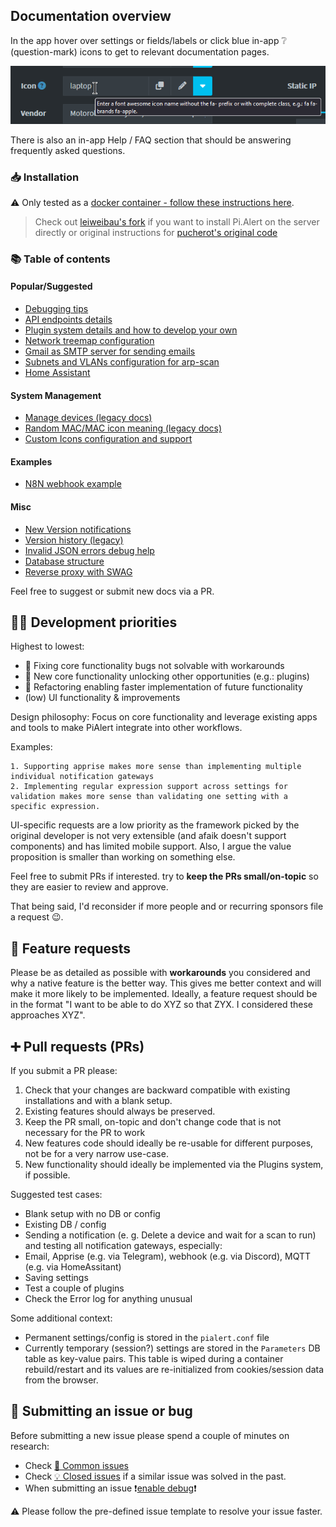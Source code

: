 ## Documentation overview

In the app hover over settings or fields/labels or click blue in-app ❔ (question-mark) icons to get to relevant documentation pages.

![In-app help](/docs/img/GENERAL/in-app-help.png)

There is also an in-app Help / FAQ section that should be answering frequently asked questions.

### 📥 Installation

 ⚠ Only tested as a [docker container - follow these instructions here](https://github.com/jokob-sk/Pi.Alert/blob/main/dockerfiles/README.md). 
 > Check out [leiweibau's fork](https://github.com/leiweibau/Pi.Alert/) if you want to install Pi.Alert on the server directly or original instructions for [pucherot's original code](https://github.com/pucherot/Pi.Alert/)


### 📚 Table of contents

#### Popular/Suggested

- [Debugging tips](/docs/DEBUG_TIPS.md)
- [API endpoints details](/docs/API.md)
- [Plugin system details and how to develop your own](/front/plugins/README.md)
- [Network treemap configuration](/docs/NETWORK_TREE.md)
- [Gmail as SMTP server for sending emails](/docs/SMTP_GMAIL.md)
- [Subnets and VLANs configuration for arp-scan](/docs/SUBNETS.md)
- [Home Assistant](/docs/HOME_ASSISTANT.md)

#### System Management

- [Manage devices (legacy docs)](/docs/DEVICE_MANAGEMENT.md)
- [Random MAC/MAC icon meaning (legacy docs)](/docs/RANDOM_MAC.md)
- [Custom Icons configuration and support](/docs/ICONS.md)

#### Examples

- [N8N webhook example](/docs/WEBHOOK_N8N.md)

#### Misc

- [New Version notifications](/docs/VERSIONS.md)
- [Version history (legacy)](/docs/VERSIONS_HISTORY.md)
- [Invalid JSON errors debug help](/docs/DEBUG_INVALID_JSON.md)
- [Database structure](/docs/DATABASE.md)
- [Reverse proxy with SWAG](/docs/REVERSE_PROXY.md)

Feel free to suggest or submit new docs via a PR. 

## 👨‍💻 Development priorities

Highest to lowest:

* 🥇 Fixing core functionality bugs not solvable with workarounds
* 🥈 New core functionality unlocking other opportunities (e.g.: plugins) 
* 🥉 Refactoring enabling faster implementation of future functionality 
* (low) UI functionality & improvements

Design philosophy: Focus on core functionality and leverage existing apps and tools to make PiAlert integrate into other workflows. 

Examples: 

    1. Supporting apprise makes more sense than implementing multiple individual notification gateways
    2. Implementing regular expression support across settings for validation makes more sense than validating one setting with a specific expression. 

UI-specific requests are a low priority as the framework picked by the original developer is not very extensible (and afaik doesn't support components) and has limited mobile support. Also, I argue the value proposition is smaller than working on something else.

Feel free to submit PRs if interested. try to **keep the PRs small/on-topic** so they are easier to review and approve. 

That being said, I'd reconsider if more people and or recurring sponsors file a request 😉.

## 🙏 Feature requests

Please be as detailed as possible with **workarounds** you considered and why a native feature is the better way. This gives me better context and will make it more likely to be implemented. Ideally, a feature request should be in the format "I want to be able to do XYZ so that ZYX. I considered these approaches XYZ".

## ➕ Pull requests (PRs)

If you submit a PR please:

1. Check that your changes are backward compatible with existing installations and with a blank setup. 
2. Existing features should always be preserved. 
3. Keep the PR small, on-topic and don't change code that is not necessary for the PR to work
4. New features code should ideally be re-usable for different purposes, not be for a very narrow use-case.
5. New functionality should ideally be implemented via the Plugins system, if possible.

Suggested test cases:

- Blank setup with no DB or config
- Existing DB / config
- Sending a notification (e. g. Delete a device and wait for a scan to run) and testing all notification gateways, especially:
-   Email, Apprise (e.g. via Telegram), webhook (e.g. via Discord), MQTT (e.g. via HomeAssitant)
- Saving settings
- Test a couple of plugins
- Check the Error log for anything unusual

Some additional context:

* Permanent settings/config is stored in the `pialert.conf` file
* Currently temporary (session?) settings are stored in the `Parameters` DB table as key-value pairs. This table is wiped during a container rebuild/restart and its values are re-initialized from cookies/session data from the browser. 

## 🐛 Submitting an issue or bug

Before submitting a new issue please spend a couple of minutes on research:

* Check [🛑 Common issues](https://github.com/jokob-sk/Pi.Alert/tree/main/dockerfiles#-common-issues) 
* Check [💡 Closed issues](https://github.com/jokob-sk/Pi.Alert/issues?q=is%3Aissue+is%3Aclosed) if a similar issue was solved in the past.
* When submitting an issue ❗[enable debug](https://github.com/jokob-sk/Pi.Alert/blob/main/docs/DEBUG_TIPS.md)❗

⚠ Please follow the pre-defined issue template to resolve your issue faster.
